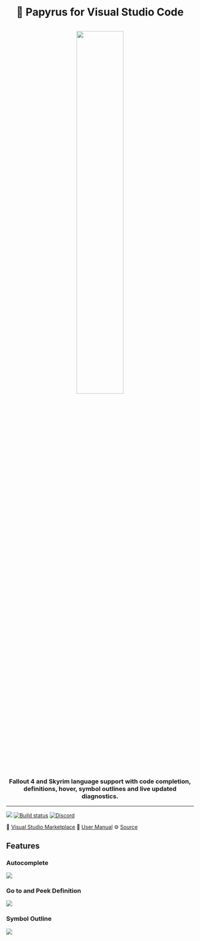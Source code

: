 <h1 align="center">
    📜 Papyrus for Visual Studio Code
    <br/>
    <br/>
    <img src="https://github.com/joelday/papyrus-lang/raw/master/src/papyrus-lang-vscode/images/icon.png" width="50%" />
    <br/>
    <br/>
    <h3 align="center">Fallout 4 and Skyrim language support with code completion, definitions, hover, symbol outlines and live updated diagnostics.</h3>
</h1>
<hr/>

[![](https://vsmarketplacebadge.apphb.com/version-short/joelday.papyrus-lang-vscode.svg)](https://marketplace.visualstudio.com/items?itemName=joelday.papyrus-lang-vscode) [![Build status](https://ci.appveyor.com/api/projects/status/ear84ovxacid2o1v?svg=true)](https://ci.appveyor.com/project/joelday/papyrus-lang) [![Discord](https://img.shields.io/discord/558746231665328139.svg?color=%23738ADB)](https://discord.gg/E4dWujQ)

🔗 [Visual Studio Marketplace](https://marketplace.visualstudio.com/items?itemName=joelday.papyrus-lang-vscode)
📖 [User Manual](https://github.com/joelday/papyrus-lang/wiki)
⚙️ [Source](./)

## Features
### Autocomplete
![](https://github.com/joelday/papyrus-lang/raw/master/src/papyrus-lang-vscode/images/demo-autocomplete.gif)

### Go to and Peek Definition
![](https://github.com/joelday/papyrus-lang/raw/master/src/papyrus-lang-vscode/images/demo-go-to-peek-definition.gif)

### Symbol Outline
![](https://github.com/joelday/papyrus-lang/raw/master/src/papyrus-lang-vscode/images/demo-symbol-outlines-breadcrumbs.gif)
